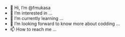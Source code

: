 - 👋 Hi, I’m @fmukasa
- 👀 I’m interested in ...
- 🌱 I’m currently learning ...
- 💞️ I’m looking forward to know more about codding ...
- 📫 How to reach me ...

<!---
fmukasa/fmukasa is a ✨ special ✨ repository because its `README.md` (this file) appears on your GitHub profile.
You can click the Preview link to take a look at your changes.
--->
